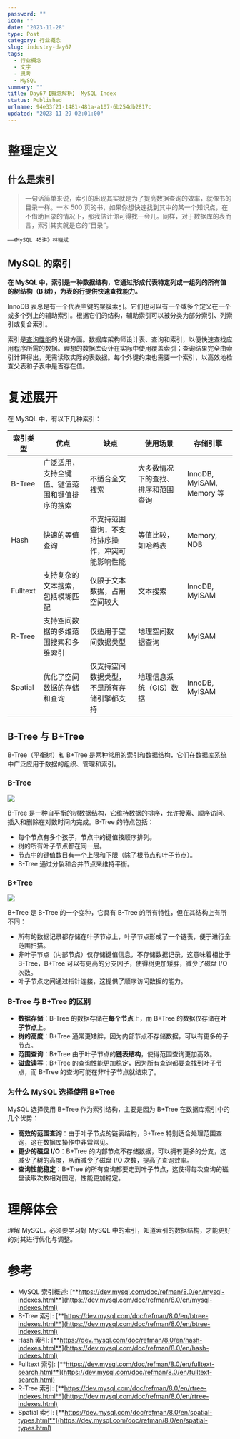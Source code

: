 ```yaml
---
password: ""
icon: ""
date: "2023-11-28"
type: Post
category: 行业概念
slug: industry-day67
tags:
  - 行业概念
  - 文字
  - 思考
  - MySQL
summary: ""
title: Day67【概念解析】 MySQL Index
status: Published
urlname: 94e33f21-1481-481a-a107-6b254db2817c
updated: "2023-11-29 02:01:00"
---
```


# 整理定义

## 什么是索引

> 一句话简单来说，索引的出现其实就是为了提高数据查询的效率，就像书的目录一样。一本 500 页的书，如果你想快速找到其中的某一个知识点，在不借助目录的情况下，那我估计你可得找一会儿。同样，对于数据库的表而言，索引其实就是它的“目录”。

    ——《MySQL 45讲》林晓斌

## MySQL 的索引

**在 MySQL 中，索引是一种数据结构，它通过形成代表特定列或一组列的所有值的树结构（B 树），为表的行提供快速查找能力。**

InnoDB 表总是有一个代表主键的聚簇索引。它们也可以有一个或多个定义在一个或多个列上的辅助索引。根据它们的结构，辅助索引可以被分类为部分索引、列索引或复合索引。

索引是<u>查询性能</u>的关键方面。数据库架构师设计表、查询和索引，以便快速查找应用程序所需的数据。理想的数据库设计在实际中使用覆盖索引；查询结果完全由索引计算得出，无需读取实际的表数据。每个外键约束也需要一个索引，以高效地检查父表和子表中是否存在值。

# 复述展开

在 MySQL 中，有以下几种索引：

| 索引类型 | 优点                                           | 缺点                                             | 使用场景                           | 存储引擎                  |
| -------- | ---------------------------------------------- | ------------------------------------------------ | ---------------------------------- | ------------------------- |
| B-Tree   | 广泛适用，支持全键值、键值范围和键值排序的搜索 | 不适合全文搜索                                   | 大多数情况下的查找、排序和范围查询 | InnoDB, MyISAM, Memory 等 |
| Hash     | 快速的等值查询                                 | 不支持范围查询，不支持排序操作，冲突可能影响性能 | 等值比较，如哈希表                 | Memory, NDB               |
| Fulltext | 支持复杂的文本搜索，包括模糊匹配               | 仅限于文本数据，占用空间较大                     | 文本搜索                           | InnoDB, MyISAM            |
| R-Tree   | 支持空间数据的多维范围搜索和多维索引           | 仅适用于空间数据类型                             | 地理空间数据查询                   | MyISAM                    |
| Spatial  | 优化了空间数据的存储和查询                     | 仅支持空间数据类型，不是所有存储引擎都支持       | 地理信息系统（GIS）数据            | InnoDB, MyISAM            |

## B-Tree 与 B+Tree

B-Tree（平衡树）和 B+Tree 是两种常用的索引和数据结构，它们在数据库系统中广泛应用于数据的组织、管理和索引。

### B-Tree

![](https://image.kuangyichen.com/image/2880px-B-tree.svg.png)

B-Tree 是一种自平衡的树数据结构，它维持数据的排序，允许搜索、顺序访问、插入和删除在对数时间内完成。B-Tree 的特点包括：

- 每个节点有多个孩子，节点中的键值按顺序排列。
- 树的所有叶子节点都在同一层。
- 节点中的键值数目有一个上限和下限（除了根节点和叶子节点）。
- B-Tree 通过分裂和合并节点来维持平衡。

### B+Tree

![](https://image.kuangyichen.com/image/Bplustree.png)

B+Tree 是 B-Tree 的一个变种，它具有 B-Tree 的所有特性，但在其结构上有所不同：

- 所有的数据记录都存储在叶子节点上，叶子节点形成了一个链表，便于进行全范围扫描。
- 非叶子节点（内部节点）仅存储键值信息，不存储数据记录，这意味着相比于 B-Tree，B+Tree 可以有更高的分支因子，使得树更加矮胖，减少了磁盘 I/O 次数。
- 叶子节点之间通过指针连接，这提供了顺序访问数据的能力。

### B-Tree 与 B+Tree 的区别

- **数据存储**：B-Tree 的数据存储在**每个节点**上，而 B+Tree 的数据仅存储在**叶子节点**上。
- **树的高度**：B+Tree 通常更矮胖，因为内部节点不存储数据，可以有更多的子节点。
- **范围查询**：B+Tree 由于叶子节点的**链表结构**，使得范围查询更加高效。
- **磁盘读写**：B+Tree 的查询性能更加稳定，因为所有查询都要查找到叶子节点，而 B-Tree 的查询可能在非叶子节点就结束了。

### 为什么 MySQL 选择使用 B+Tree

MySQL 选择使用 B+Tree 作为索引结构，主要是因为 B+Tree 在数据库索引中的几个优势：

- **高效的范围查询**：由于叶子节点的链表结构，B+Tree 特别适合处理范围查询，这在数据库操作中非常常见。
- **更少的磁盘 I/O**：B+Tree 的内部节点不存储数据，可以拥有更多的分支，这减少了树的高度，从而减少了磁盘 I/O 次数，提高了查询效率。
- **查询性能稳定**：B+Tree 的所有查询都要走到叶子节点，这使得每次查询的磁盘读取次数相对固定，性能更加稳定。

# 理解体会

理解 MySQL，必须要学习好 MySQL 中的索引，知道索引的数据结构，才能更好的对其进行优化与调整。

# 参考

- MySQL 索引概述: [**https://dev.mysql.com/doc/refman/8.0/en/mysql-indexes.html**](https://dev.mysql.com/doc/refman/8.0/en/mysql-indexes.html)
- B-Tree 索引: [**https://dev.mysql.com/doc/refman/8.0/en/btree-indexes.html**](https://dev.mysql.com/doc/refman/8.0/en/btree-indexes.html)
- Hash 索引: [**https://dev.mysql.com/doc/refman/8.0/en/hash-indexes.html**](https://dev.mysql.com/doc/refman/8.0/en/hash-indexes.html)
- Fulltext 索引: [**https://dev.mysql.com/doc/refman/8.0/en/fulltext-search.html**](https://dev.mysql.com/doc/refman/8.0/en/fulltext-search.html)
- R-Tree 索引: [**https://dev.mysql.com/doc/refman/8.0/en/rtree-indexes.html**](https://dev.mysql.com/doc/refman/8.0/en/rtree-indexes.html)
- Spatial 索引: [**https://dev.mysql.com/doc/refman/8.0/en/spatial-types.html**](https://dev.mysql.com/doc/refman/8.0/en/spatial-types.html)
